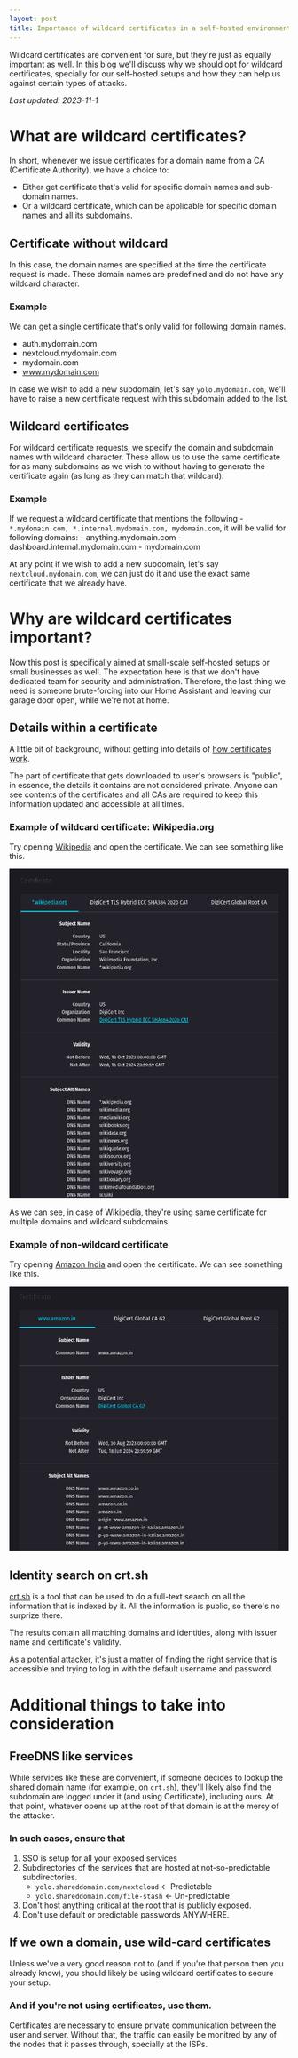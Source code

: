 ```yaml
---
layout: post
title: Importance of wildcard certificates in a self-hosted environment
---
```


Wildcard certificates are convenient for sure, but they're just as equally important as well. In this blog we'll discuss why we should opt for wildcard certificates, specially for our self-hosted setups and how they can help us against certain types of attacks.

_Last updated: 2023-11-1_

# What are wildcard certificates?

In short, whenever we issue certificates for a domain name from a CA (Certificate Authority), we have a choice to:
  - Either get certificate that's valid for specific domain names and sub-domain names. 
  - Or a wildcard certificate, which can be applicable for specific domain names and all its subdomains.

## Certificate without wildcard

In this case, the domain names are specified at the time the certificate request is made. These domain names are predefined and do not have any wildcard character. 

### Example
We can get a single certificate that's only valid for following domain names.
- auth.mydomain.com
- nextcloud.mydomain.com
- mydomain.com
- www.mydomain.com

In case we wish to add a new subdomain, let's say `yolo.mydomain.com`, we'll have to raise a new certificate request with this subdomain added to the list.


## Wildcard certificates

For wildcard certificate requests, we specify the domain and subdomain names with wildcard character. These allow us to use the same certificate for as many subdomains as we wish to without having to generate the certificate again (as long as they can match that wildcard).

### Example

If we request a wildcard certificate that mentions the following - `*.mydomain.com, *.internal.mydomain.com, mydomain.com`, it will be valid for following domains:
       - anything.mydomain.com
       - dashboard.internal.mydomain.com
       - mydomain.com

At any point if we wish to add a new subdomain, let's say `nextcloud.mydomain.com`, we can just do it and use the exact same certificate that we already have. 

# Why are wildcard certificates important?

Now this post is specifically aimed at small-scale self-hosted setups or small businesses as well. The expectation here is that we don't have dedicated team for security and administration. Therefore, the last thing we need is someone brute-forcing into our Home Assistant and leaving our garage door open, while we're not at home.

## Details within a certificate

A little bit of background, without getting into details of [how certificates work](https://www.cloudflare.com/learning/ssl/how-does-ssl-work/).

The part of certificate that gets downloaded to user's browsers is "public", in essence, the details it contains are not considered private. Anyone can see contents of the certificates and all CAs are required to keep this information updated and accessible at all times.

### Example of wildcard certificate: Wikipedia.org
Try opening [Wikipedia](https://wikipedia.org) and open the certificate. We can see something like this.

![Wikipedia.org certificate details](/images/20240104-wikipedia-certificate-details.png)

As we can see, in case of Wikipedia, they're using same certificate for multiple domains and wildcard subdomains.

### Example of non-wildcard certificate
Try opening [Amazon India](https://amazon.in) and open the certificate. We can see something like this.

![Amazon.in certificate details](/images/20240104-amazon-certificate-details.png)

## Identity search on crt.sh

[crt.sh](https://crt.sh/) is a tool that can be used to do a full-text search on all the information that is indexed by it. All the information is public, so there's no surprize there. 

The results contain all matching domains and identities, along with issuer name and certificate's validity.

As a potential attacker, it's just a matter of finding the right service that is accessible and trying to log in with the default username and password.

# Additional things to take into consideration

## FreeDNS like services

While services like these are convenient, if someone decides to lookup the shared domain name (for example, on `crt.sh`), they'll likely also find the subdomain are logged under it (and using Certificate), including ours. At that point, whatever opens up at the root of that domain is at the mercy of the attacker.

### In such cases, ensure that
1. SSO is setup for all your exposed services
2. Subdirectories of the services that are hosted at not-so-predictable subdirectories.
   - `yolo.shareddomain.com/nextcloud` <- Predictable
   - `yolo.shareddomain.com/file-stash` <- Un-predictable
3. Don't host anything critical at the root that is publicly exposed. 
4. Don't use default or predictable passwords ANYWHERE.

## If we own a domain, use wild-card certificates 

Unless we've a very good reason not to (and if you're that person then you already know), you should likely be using wildcard certificates to secure your setup.

### And if you're not using certificates, use them.

Certificates are necessary to ensure private communication between the user and server. Without that, the traffic can easily be monitred by any of the nodes that it passes through, specially at the ISPs.